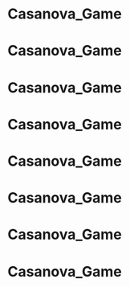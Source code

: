 # Casanova_Game
# Casanova_Game
# Casanova_Game
# Casanova_Game
# Casanova_Game
# Casanova_Game
# Casanova_Game
# Casanova_Game
